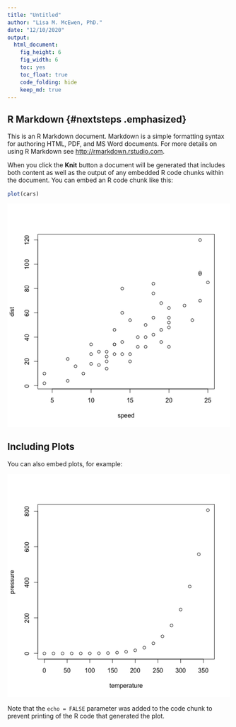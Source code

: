 ```yaml
---
title: "Untitled"
author: "Lisa M. McEwen, PhD."
date: "12/10/2020"
output: 
  html_document: 
    fig_height: 6
    fig_width: 6
    toc: yes
    toc_float: true
    code_folding: hide
    keep_md: true
---
```




## R Markdown {#nextsteps .emphasized} 

This is an R Markdown document. Markdown is a simple formatting syntax for authoring HTML, PDF, and MS Word documents. For more details on using R Markdown see <http://rmarkdown.rstudio.com>.

When you click the **Knit** button a document will be generated that includes both content as well as the output of any embedded R code chunks within the document. You can embed an R code chunk like this:


```r
plot(cars)
```

![](index_files/figure-html/cars-1.png)<!-- -->

## Including Plots

You can also embed plots, for example:

![](index_files/figure-html/pressure-1.png)<!-- -->

Note that the `echo = FALSE` parameter was added to the code chunk to prevent printing of the R code that generated the plot.
